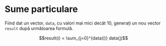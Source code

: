 # Sume particulare

Fiind dat un vector, `data`, cu valori mai mici decât 10, generați un nou
vector `result` după următoarea formulă.

$$result(i) = \sum_{j=0}^{data(i)} data(j)$$
